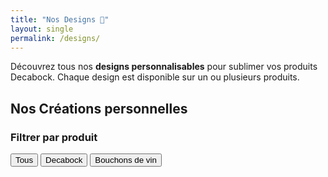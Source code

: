 ```yaml
---
title: "Nos Designs 🎨"
layout: single
permalink: /designs/
---
```


Découvrez tous nos **designs personnalisables** pour sublimer vos produits Decabock. Chaque design est disponible sur un ou plusieurs produits.

## Nos Créations personnelles

### Filtrer par produit
<div class="filter-container">
  <button class="filter-button active" data-filter="all">Tous</button>
  <button class="filter-button" data-filter="Decabock">Decabock</button>
  <button class="filter-button" data-filter="Bouchons de vin">Bouchons de vin</button>
  <!-- <button class="filter-button" data-filter="Planche à découper">Planche à découper</button>
  <button class="filter-button" data-filter="Porte-clés">Porte-clés</button> -->
</div>

<div class="designs-grid">

</div>

<script>
  // Position initiale des carrousels
  let currentSlide = {};
  let allDesigns = []; // Stocke tous les designs
  let activeFilters = new Set(); // Stocke les filtres actifs

  // Fonction pour déplacer les slides
  function moveSlide(step, carouselId) {
    if (!currentSlide[carouselId]) {
      currentSlide[carouselId] = 0;
    }
    
    const carousel = document.getElementById(carouselId);
    const slides = carousel.querySelectorAll('.design-carousel-slide');
    const totalSlides = slides.length;

    // Mise à jour de la position actuelle
    currentSlide[carouselId] += step;

    // Gestion des limites
    if (currentSlide[carouselId] < 0) {
      currentSlide[carouselId] = totalSlides - 1;
    } else if (currentSlide[carouselId] >= totalSlides) {
      currentSlide[carouselId] = 0;
    }

    // Déplacement du carrousel
    carousel.querySelector('.design-carousel-inner').style.transform = `translateX(-${currentSlide[carouselId] * 100}%)`;
  }

  // Fonction pour filtrer les designs
  function filterDesigns() {
    const designsGrid = document.querySelector('.designs-grid');
    designsGrid.innerHTML = ''; // Vide la grille

    let filteredDesigns = allDesigns;

    // Si aucun filtre n'est actif ou si "Tous" est sélectionné
    if (activeFilters.size === 0 || activeFilters.has('all')) {
      filteredDesigns = allDesigns;
    } else {
      // Filtrer les designs qui correspondent à tous les filtres actifs
      filteredDesigns = allDesigns.filter(design =>
        Array.from(activeFilters).every(filter =>
          design.products.includes(filter)
        )
      );
    }

    if (filteredDesigns.length === 0) {
      designsGrid.innerHTML = '<p class="no-results">Aucun design disponible pour ces produits.</p>';
      return;
    }

    filteredDesigns.forEach((design) => {
      const designCard = document.createElement('div');
      designCard.className = 'design-card';
      designCard.innerHTML = `
        <div class="design-header">
          <h3 class="design-name">${design.name}</h3>
          <p class="design-id">🆔 ID: ${design.id}</p>
        </div>
        <div class="design-carousel-container">
          <div class="design-carousel" id="carousel-${design.id}">
            <div class="design-carousel-inner">
              ${design.images.map((image, imgIndex) => `
                <div class="design-carousel-slide">
                  <img src="${image}" alt="${design.name} - Vue ${imgIndex + 1}" class="design-carousel-img">
                </div>
              `).join('')}
            </div>
          </div>
          <button class="design-carousel-button prev" onclick="moveSlide(-1, 'carousel-${design.id}')">❮</button>
          <button class="design-carousel-button next" onclick="moveSlide(1, 'carousel-${design.id}')">❯</button>
        </div>
        <p class="design-products">📌 Disponible sur : ${design.products.join(', ')}</p>
      `;
      designsGrid.appendChild(designCard);
    });
  }

  // Fonction pour charger le fichier JSON
  async function loadDesigns() {
    try {
      const response = await fetch('/assets/data/designs.json');
      if (!response.ok) {
        throw new Error('Erreur lors du chargement des designs');
      }
      allDesigns = await response.json();
      filterDesigns(); // Affiche tous les designs au chargement
    } catch (error) {
      console.error('Erreur:', error);
    }
  }

  // Charger les designs au chargement de la page
  document.addEventListener("DOMContentLoaded", () => {
    loadDesigns();

    // Ajouter les écouteurs d'événements aux boutons de filtrage
    document.querySelectorAll('.filter-button').forEach(button => {
      button.addEventListener('click', () => {
        // Si le bouton "Tous" est cliqué
        if (button.dataset.filter === 'all') {
          // Réinitialiser les filtres
          activeFilters.clear();
          document.querySelectorAll('.filter-button').forEach(btn => btn.classList.remove('active'));
          button.classList.add('active');
          filterDesigns();
          return;
        }

        // Basculer l'état actif du bouton
        button.classList.toggle('active');

        // Si le bouton est actif, ajouter le filtre
        if (button.classList.contains('active')) {
          activeFilters.add(button.dataset.filter);
        } else {
          // Sinon, retirer le filtre
          activeFilters.delete(button.dataset.filter);
        }

        // Si aucun filtre n'est actif, réactiver "Tous"
        if (activeFilters.size === 0) {
          document.querySelector('.filter-button[data-filter="all"]').classList.add('active');
        } else {
          // Désactiver "Tous" si d'autres filtres sont actifs
          document.querySelector('.filter-button[data-filter="all"]').classList.remove('active');
        }

        // Appliquer les filtres
        filterDesigns();
      });
    });
  });
</script>
